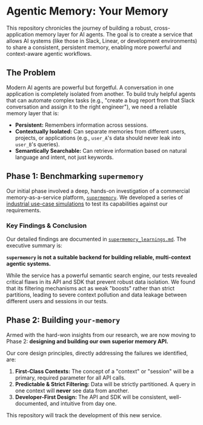 # Agentic Memory: Your Memory

This repository chronicles the journey of building a robust, cross-application memory layer for AI agents. The goal is to create a service that allows AI systems (like those in Slack, Linear, or development environments) to share a consistent, persistent memory, enabling more powerful and context-aware agentic workflows.

## The Problem

Modern AI agents are powerful but forgetful. A conversation in one application is completely isolated from another. To build truly helpful agents that can automate complex tasks (e.g., "create a bug report from that Slack conversation and assign it to the right engineer"), we need a reliable memory layer that is:
- **Persistent:** Remembers information across sessions.
- **Contextually Isolated:** Can separate memories from different users, projects, or applications (e.g., `user_A`'s data should never leak into `user_B`'s queries).
- **Semantically Searchable:** Can retrieve information based on natural language and intent, not just keywords.

## Phase 1: Benchmarking `supermemory`

Our initial phase involved a deep, hands-on investigation of a commercial memory-as-a-service platform, [`supermemory`](https://supermemory.ai/). We developed a series of [industrial use-case simulations](use_cases/) to test its capabilities against our requirements.

### Key Findings & Conclusion

Our detailed findings are documented in [`supermemory_learnings.md`](supermemory_learnings.md). The executive summary is:

**`supermemory` is not a suitable backend for building reliable, multi-context agentic systems.**

While the service has a powerful semantic search engine, our tests revealed critical flaws in its API and SDK that prevent robust data isolation. We found that its filtering mechanisms act as weak "boosts" rather than strict partitions, leading to severe context pollution and data leakage between different users and sessions in our tests.

## Phase 2: Building `your-memory`

Armed with the hard-won insights from our research, we are now moving to Phase 2: **designing and building our own superior memory API.**

Our core design principles, directly addressing the failures we identified, are:
1.  **First-Class Contexts:** The concept of a "context" or "session" will be a primary, required parameter for all API calls.
2.  **Predictable & Strict Filtering:** Data will be strictly partitioned. A query in one context will **never** see data from another.
3.  **Developer-First Design:** The API and SDK will be consistent, well-documented, and intuitive from day one.

This repository will track the development of this new service.
